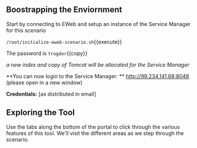 ## Boostrapping the Enviornment

Start by connecting to EWeb and setup an instance of the Service Manager for this scenario

`/root/initialize-eweb-scenario.sh`{{execute}}

The password is `trogdor`{{copy}}

*a new index and copy of Tomcat will be allocated for the Service Manager*

**You can now login to the Service Manager: ** http://99.234.141.68:8048 (please open in a new window)

**Credentials:** [as distributed in email]

## Exploring the Tool

Use the tabs along the bottom of the portal to click through the various features of this tool. We'll visit the different areas as we step through the scenario.
